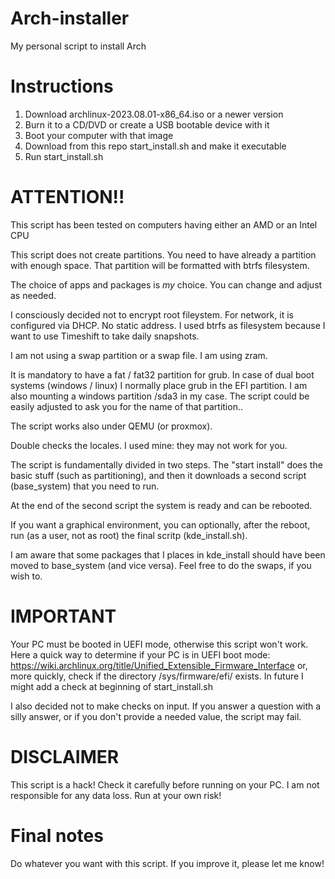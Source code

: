 # Arch-installer
My personal script to install Arch

# Instructions

1. Download archlinux-2023.08.01-x86_64.iso or a newer version
2. Burn it to a CD/DVD or create a USB bootable device with it
3. Boot your computer with that image
4. Download from this repo start_install.sh and make it executable
5. Run start_install.sh

# ATTENTION!!

This script has been tested on computers having either an AMD or an Intel CPU

This script does not create partitions. You need to have already a partition
with enough space. That partition will be formatted with btrfs filesystem.

The choice of apps and packages is _my_ choice. You can change and adjust as needed.

I consciously decided not to encrypt root fileystem.
For network, it is configured via DHCP. No static address.
I used btrfs as filesystem because I want to use Timeshift to take daily snapshots.

I am not using a swap partition or a swap file. I am using zram.

It is mandatory to have a fat / fat32 partition for grub.
In case of dual boot systems (windows / linux) I normally place grub in the EFI partition.
I am also mounting a windows partition /sda3 in my case. 
The script could be easily adjusted to ask you for the name of that partition..

The script works also under QEMU (or proxmox).

Double checks the locales. I used mine: they may not work for you.

The script is fundamentally divided in two steps. The "start install" does the basic
stuff (such as partitioning), and then it downloads a second script (base_system)
that you need to run.

At the end of the second script the system is ready and can be rebooted.

If you want a graphical environment, you can optionally, after the reboot,
run (as a user, not as root) the final scritp (kde_install.sh).

I am aware that some packages that I places in kde_install should have been moved 
to base_system (and vice versa). Feel free to do the swaps, if you wish to.

# IMPORTANT

Your PC must be booted in UEFI mode, otherwise this script won't work.
Here a quick way to determine if your PC is in UEFI boot mode:
https://wiki.archlinux.org/title/Unified_Extensible_Firmware_Interface
or, more quickly, check if the directory /sys/firmware/efi/ exists.
In future I might add a check at beginning of start_install.sh

I also decided not to make checks on input. If you answer a question with a silly answer,
or if you don't provide a needed value, the script may fail.

# DISCLAIMER

This script is a hack! Check it carefully before running on your PC.
I am not responsible for any data loss. Run at your own risk!

# Final notes

Do whatever you want with this script. If you improve it, please let me know!
